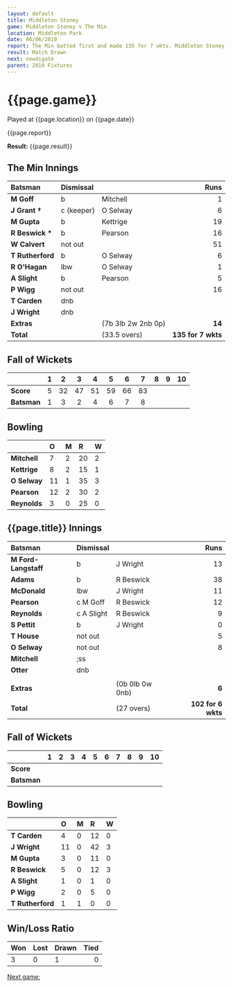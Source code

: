 ```yaml
---
layout: default
title: Middleton Stoney
game: Middleton Stoney v The Min
location: Middleton Park
date: 06/06/2010
report: The Min batted first and made 135 for 7 wkts. Middleton Stoney replied with 102 for 6 wkt, when time ran out
result: Match Drawn
next: newdigate
parent: 2010 Fixtures
---
```


# {{page.game}}

Played at {{page.location}} on {{page.date}}

{{page.report}}

**Result:** {{page.result}}

## The Min Innings

| Batsman | Dismissal |  | Runs |
|:---|:---|---|---:|
| **M Goff** | b | Mitchell | 1 |
| **J Grant &#8224;** | c (keeper) | O Selway | 6 |
| **M Gupta** | b | Kettrige | 19 |
| **R Beswick &#42;** | b | Pearson | 16 |
| **W Calvert** | not out |  | 51 |
| **T Rutherford** | b | O Selway | 6 |
| **R O'Hagan** | lbw | O Selway | 1 |
| **A Slight** | b | Pearson | 5 |
| **P Wigg** | not out |  | 16 |
| **T Carden** | dnb |  |  |
| **J Wright** | dnb |  |  |
| **Extras** | | (7b 3lb 2w 2nb 0p) | **14** |
| **Total** | | (33.5 overs) | ****135 for 7 wkts**** |

## Fall of Wickets

| | 1 | 2 | 3 | 4 | 5 | 6 | 7 | 8 | 9 | 10 |
|---|:---:|:---:|:---:|:---:|:---:|:---:|:---:|:---:|:---:|:---:|
| **Score** | 5 | 32 | 47 | 51 | 59 | 66 | 83 |  |  |  |
| **Batsman** | 1 | 3 | 2 | 4 | 6 | 7 | 8 |  |  |  |

## Bowling

| | O | M | R | W |
|---|:---|:---|:---|:---|
| **Mitchell** | 7 | 2 | 20 | 2 |
| **Kettrige** | 8 | 2 | 15 | 1 |
| **O Selway** | 11 | 1 | 35 | 3 |
| **Pearson** | 12 | 2 | 30 | 2 |
| **Reynolds** | 3 | 0 | 25 | 0 |

## {{page.title}} Innings

| Batsman | Dismissal |  | Runs |
|:---|:---|---|---:|
| **M Ford-Langstaff** | b | J Wright | 13 |
| **Adams** | b | R Beswick | 38 |
| **McDonald** | lbw | J Wright | 11 |
| **Pearson** | c M Goff | R Beswick | 12 |
| **Reynolds** | c A Slight | R Beswick | 9 |
| **S Pettit** | b | J Wright  | 0 |
| **T House** | not out |  | 5 |
| **O Selway** | not out |  | 8 |
| **Mitchell** | ;ss
| **Otter** | dnb |  |  |
|  |  |  |  |
| **Extras** | | (0b 0lb 0w 0nb) | **6** |
| **Total** | | (27 overs) | ****102 for 6 wkts**** |

## Fall of Wickets

| | 1 | 2 | 3 | 4 | 5 | 6 | 7 | 8 | 9 | 10 |
|---|:---:|:---:|:---:|:---:|:---:|:---:|:---:|:---:|:---:|:---:|
| **Score** |  |  |  |  |  |  |  |  |  |  |
| **Batsman** |  |  |  |  |  |  |  |  |  |  |

## Bowling

| | O | M | R | W |
|---|:---|:---|:---|:---|
| **T Carden** | 4 | 0 | 12 | 0 |
| **J Wright** | 11 | 0 | 42 | 3 |
| **M Gupta** | 3 | 0 | 11 | 0 |
| **R Beswick** | 5 | 0 | 12 | 3 |
| **A Slight** | 1 | 0 | 1 | 0 |
| **P Wigg** | 2 | 0 | 5 | 0 |
| **T Rutherford** | 1 | 1 | 0 | 0 |

## Win/Loss Ratio

| Won | Lost | Drawn | Tied |
|:---|:---|:---|---:|
| 3 | 0 | 1 | 0 |

[Next game:]({{page.next}})